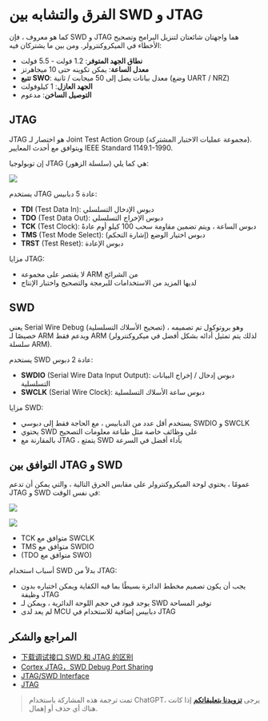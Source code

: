 # الفرق والتشابه بين SWD و JTAG

كما هو معروف ، فإن SWD و JTAG هما واجهتان شائعتان لتنزيل البرامج وتصحيح الأخطاء في الميكروكنترولر. ومن بين ما يشتركان فيه:

- **نطاق الجهد المتوفر**: 1.2 فولت - 5.5 فولت
- **معدل الساعة**: يمكن تكوينه حتى 10 ميجاهرتز
- **تتبع SWO**: معدل بيانات يصل إلى 50 ميجابت / ثانية (وضع UART / NRZ)
- **الجهد العازل**: 1 كيلوفولت
- **التوصيل الساخن**: مدعوم

## JTAG

JTAG هو اختصار لـ Joint Test Action Group (مجموعة عمليات الاختبار المشتركة). ويتوافق مع أحدث المعايير IEEE Standard 1149.1-1990.

إن توبولوجيا JTAG (سلسلة الزهور) هي كما يلي:

![](https://img.wiki-power.com/d/wiki-media/img/20210209191921.png)

يستخدم JTAG عادة 5 دبابيس:

- **TDI** (Test Data In): دبوس الإدخال التسلسلي
- **TDO** (Test Data Out): دبوس الإخراج التسلسلي
- **TCK** (Test Clock): دبوس الساعة ، ويتم تضمين مقاومة سحب 100 كيلو أوم عادةً
- **TMS** (Test Mode Select): دبوس اختيار الوضع (إشارة التحكم)
- **TRST** (Test Reset): دبوس الإعادة

مزايا JTAG:

- لا يقتصر على مجموعة ARM من الشرائح
- لديها المزيد من الاستخدامات للبرمجة والتصحيح واختبار الإنتاج

## SWD

يعني Serial Wire Debug (تصحيح الأسلاك التسلسلية) ، وهو بروتوكول تم تصميمه خصيصًا لـ ARM ويدعم فقط ARM (لذلك يتم تمثيل أدائه بشكل أفضل في ميكروكنترولر سلسلة ARM).

يستخدم SWD عادة 2 دبوس:

- **SWDIO** (Serial Wire Data Input Output): دبوس إدخال / إخراج البيانات التسلسلية
- **SWCLK** (Serial Wire Clock): دبوس ساعة الأسلاك التسلسلية

مزايا SWD:

- يستخدم أقل عدد من الدبابيس ، مع الحاجة فقط إلى دبوسي SWDIO و SWCLK
- يحتوي SWD على وظائف خاصة مثل طباعة معلومات التصحيح
- بالمقارنة مع JTAG ، يتمتع SWD بأداء أفضل في السرعة

## التوافق بين JTAG و SWD

عمومًا ، يحتوي لوحة الميكروكنترولر على مقابس الحرق التالية ، والتي يمكن أن تدعم JTAG و SWD في نفس الوقت:

![](https://img.wiki-power.com/d/wiki-media/img/20210210122923.jpg)

![](https://img.wiki-power.com/d/wiki-media/img/20210210123714.png)

- TCK متوافق مع SWCLK
- TMS متوافق مع SWDIO
- (TDO متوافق مع SWO)

أسباب استخدام SWD بدلاً من JTAG:

- يجب أن يكون تصميم مخطط الدائرة بسيطًا بما فيه الكفاية ويمكن اختباره بدون وظيفة JTAG
- يوجد قيود في حجم اللوحة الدائرية ، ويمكن لـ SWD توفير المساحة
- لم يعد لدى MCU دبابيس إضافية للاستخدام في JTAG

## المراجع والشكر

- [下载调试接口 SWD 和 JTAG 的区别](https://mp.weixin.qq.com/s/MW57t266yvv6TOweeFEUVA)
- [Cortex JTAG，SWD Debug Port Sharing](https://southlife.tistory.com/107)
- [JTAG/SWD Interface](https://www.keil.com/support/man/docs/ulinkplus/ulinkplus_jtagswd_interface.htm)
- [JTAG](https://en.wikipedia.org/wiki/JTAG)

> تمت ترجمة هذه المشاركة باستخدام ChatGPT، يرجى [**تزويدنا بتعليقاتكم**](https://github.com/linyuxuanlin/Wiki_MkDocs/issues/new) إذا كانت هناك أي حذف أو إهمال.